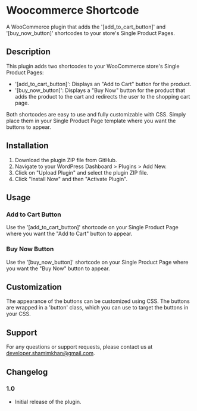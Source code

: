 # Woocommerce Shortcode

A WooCommerce plugin that adds the '[add_to_cart_button]' and '[buy_now_button]' shortcodes to your store's Single Product Pages.

## Description

This plugin adds two shortcodes to your WooCommerce store's Single Product Pages:

- '[add_to_cart_button]': Displays an "Add to Cart" button for the product.
- '[buy_now_button]': Displays a "Buy Now" button for the product that adds the product to the cart and redirects the user to the shopping cart page.

Both shortcodes are easy to use and fully customizable with CSS. Simply place them in your Single Product Page template where you want the buttons to appear.

## Installation

1. Download the plugin ZIP file from GitHub.
2. Navigate to your WordPress Dashboard > Plugins > Add New.
3. Click on "Upload Plugin" and select the plugin ZIP file.
4. Click "Install Now" and then "Activate Plugin".

## Usage

### Add to Cart Button

Use the '[add_to_cart_button]' shortcode on your Single Product Page where you want the "Add to Cart" button to appear.

### Buy Now Button

Use the '[buy_now_button]' shortcode on your Single Product Page where you want the "Buy Now" button to appear.

## Customization

The appearance of the buttons can be customized using CSS. The buttons are wrapped in a 'button' class, which you can use to target the buttons in your CSS.

## Support

For any questions or support requests, please contact us at [developer.shamimkhan@gmail.com](mailto:developer.shamimkhan@gmail.com).

## Changelog

### 1.0
- Initial release of the plugin.
